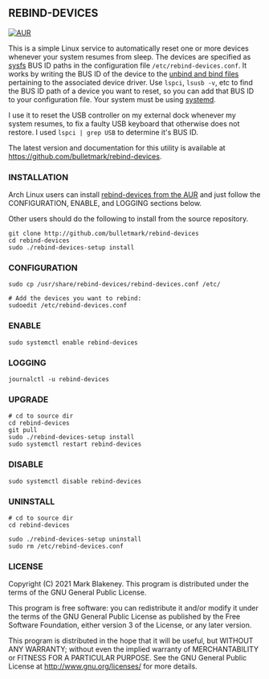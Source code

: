 ## REBIND-DEVICES
[![AUR](https://img.shields.io/aur/version/rebind-devices)](https://aur.archlinux.org/packages/rebind-devices/)

This is a simple Linux service to automatically reset one or more
devices whenever your system resumes from sleep. The devices are
specified as [sysfs](https://man7.org/linux/man-pages/man5/sysfs.5.html)
BUS ID paths in the configuration file `/etc/rebind-devices.conf`. It
works by writing the BUS ID of the device to the [unbind and bind
files](https://lwn.net/Articles/143397/) pertaining to the associated
device driver. Use `lspci`, `lsusb -v`, etc to find the BUS ID path of a
device you want to reset, so you can add that BUS ID to your
configuration file. Your system must be using
[systemd](https://www.freedesktop.org/wiki/Software/systemd/).

I use it to reset the USB controller on my external dock whenever my
system resumes, to fix a faulty USB keyboard that otherwise does not
restore. I used `lspci | grep USB` to determine it's BUS ID.

The latest version and documentation for this utility is available at
https://github.com/bulletmark/rebind-devices.

### INSTALLATION

Arch Linux users can install [rebind-devices from the
AUR](https://aur.archlinux.org/packages/rebind-devices/) and just follow
the CONFIGURATION, ENABLE, and LOGGING sections below.

Other users should do the following to install from the source repository.

    git clone http://github.com/bulletmark/rebind-devices
    cd rebind-devices
    sudo ./rebind-devices-setup install

### CONFIGURATION

    sudo cp /usr/share/rebind-devices/rebind-devices.conf /etc/

    # Add the devices you want to rebind:
    sudoedit /etc/rebind-devices.conf

### ENABLE

    sudo systemctl enable rebind-devices

### LOGGING

    journalctl -u rebind-devices

### UPGRADE

    # cd to source dir
    cd rebind-devices
    git pull
    sudo ./rebind-devices-setup install
    sudo systemctl restart rebind-devices

### DISABLE

    sudo systemctl disable rebind-devices

### UNINSTALL

    # cd to source dir
    cd rebind-devices

    sudo ./rebind-devices-setup uninstall
    sudo rm /etc/rebind-devices.conf

### LICENSE

Copyright (C) 2021 Mark Blakeney. This program is distributed under the
terms of the GNU General Public License.

This program is free software: you can redistribute it and/or modify it
under the terms of the GNU General Public License as published by the
Free Software Foundation, either version 3 of the License, or any later
version.

This program is distributed in the hope that it will be useful, but
WITHOUT ANY WARRANTY; without even the implied warranty of
MERCHANTABILITY or FITNESS FOR A PARTICULAR PURPOSE. See the GNU General
Public License at <http://www.gnu.org/licenses/> for more details.

<!-- vim: se ai syn=markdown: -->
